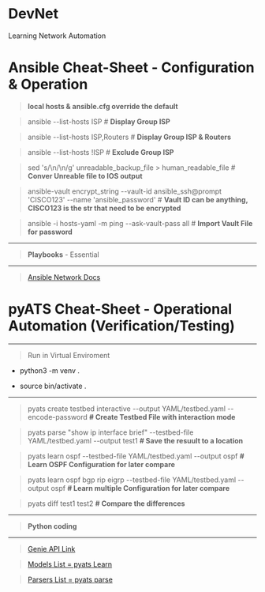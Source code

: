 # DevNet
Learning Network Automation 

# Ansible Cheat-Sheet - Configuration & Operation

> **local hosts & ansible.cfg override the default**

>ansible --list-hosts ISP # **Display Group ISP**

>ansible --list-hosts ISP,Routers # **Display Group ISP & Routers**

>ansible --list-hosts \!ISP # **Exclude Group ISP**

> sed 's/\\n/\n/g' unreadable_backup_file > human_readable_file # **Conver Unreable file to IOS output**

> ansible-vault encrypt_string --vault-id ansible_ssh@prompt 'CISCO123' --name 'ansible_password' # **Vault ID can be anything, CISCO123 is the str that need to be encrypted**

>ansible -i hosts-yaml -m ping --ask-vault-pass all # **Import Vault File for password**
---
>**Playbooks** - Essential

---
> [Ansible Network Docs](https://docs.ansible.com/ansible/latest/network/)


# pyATS  Cheat-Sheet - Operational Automation (Verification/Testing)
---
>Run in Virtual Enviroment

* python3 -m venv .

* source bin/activate .
---
> pyats create testbed interactive --output YAML/testbed.yaml --encode-password   **# Create Testbed File with interaction mode**

>pyats parse "show ip interface brief" --testbed-file YAML/testbed.yaml --output test1   **# Save the resuult to a location**

>pyats learn ospf --testbed-file YAML/testbed.yaml --output ospf   **# Learn OSPF Configuration for later compare**

>pyats learn ospf bgp rip eigrp --testbed-file YAML/testbed.yaml --output ospf   **# Learn multiple Configuration for later compare**

>pyats diff test1 test2   **# Compare the differences**

---
>**Python coding**

---
> [Genie API Link](https://pubhub.devnetcloud.com/media/genie-feature-browser/docs/#/)

> [Models List = pyats Learn](https://pubhub.devnetcloud.com/media/genie-feature-browser/docs/#/models)

> [Parsers List = pyats parse](https://pubhub.devnetcloud.com/media/genie-feature-browser/docs/#/parsers)



